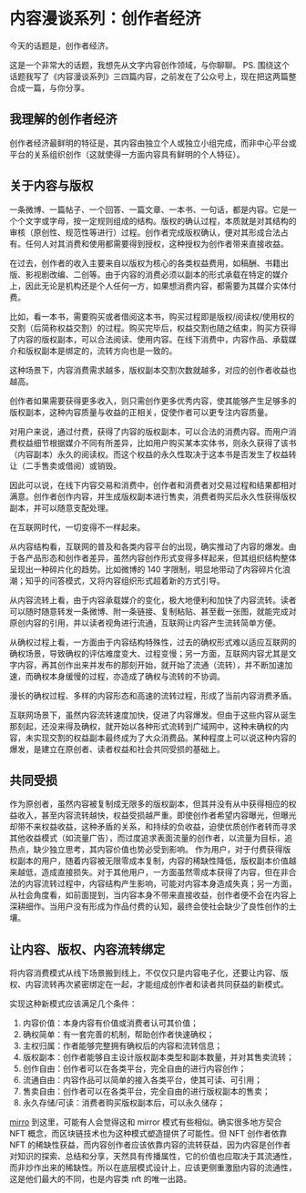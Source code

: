 # 内容漫谈系列：创作者经济
今天的话题是，创作者经济。

这是一个非常大的话题，我想先从文字内容创作领域，与你聊聊。
PS. 围绕这个话题我写了《内容漫谈系列》三四篇内容，之前发在了公众号上，现在把这两篇整合成一篇，与你分享。

## 我理解的创作者经济
创作者经济最鲜明的特征是，其内容由独立个人或独立小组完成，而非中心平台或平台的关系组织创作（这就使得一方面内容具有鲜明的个人特征）。
## 关于内容与版权
一条微博、一篇帖子、一个回答、一篇文章、一本书、一句话，都是内容。它是一个个文字或字母，按一定规则组成的结构。版权的确认过程，本质就是对其结构的审核（原创性、规范性等进行）过程。创作者完成版权确认，便对其形成合法占有。任何人对其消费和使用都需要得到授权，这种授权为创作者带来直接收益。

在过去，创作者的收入主要来自以版权为核心的各类权益费用，如稿酬、书籍出版、影视剧改编、二创等。由于内容的消费必须以副本的形式承载在特定的媒介上，因此无论是机构还是个人任何一方，如果想消费内容，都需要为其媒介实体付费。

比如，看一本书，需要购买或者借阅这本书，购买过程即是版权/阅读权/使用权的交割（后简称权益交割）的过程。购买完毕后，权益交割也随之结束，购买方获得了内容的版权副本，可以合法阅读、使用内容。在线下消费中，内容作品、承载媒介和版权副本是绑定的，流转方向也是一致的。

这种场景下，内容消费需求越多，版权副本交割次数就越多，对应的创作者收益也越高。

创作者如果需要获得更多收入，则只需创作更多优秀内容，使其能够产生足够多的版权副本，这种内容质量与收益的正相关，促使作者可以更专注内容质量。

对用户来说，通过付费，获得了内容的版权副本，可以合法的消费内容。而用户消费权益细节根据媒介不同有所差异，比如用户购买某本实体书，则永久获得了该书（内容副本）永久的阅读权。而这个权益的永久性取决于这本书是否发生了权益转让（二手售卖或借阅）或销毁。

因此可以说，在线下内容交易和消费中，创作者和消费者对交易过程和结果都相对满意。创作者创作内容，并生成版权副本进行售卖，消费者购买后永久性获得版权副本，并可以随意支配处理。

在互联网时代，一切变得不一样起来。

从内容结构看，互联网的普及和各类内容平台的出现，确实推动了内容的爆发。由于各产品形态和创作者差异，虽然内容创作形式变得多样起来，但其组织结构整体呈现出一种碎片化的趋势。比如微博的 140 字限制，明显地带动了内容碎片化浪潮；知乎的问答模式，又将内容组织形式超着新的方式引导。

从内容流转上看，由于内容承载媒介的变化，极大地便利和加快了内容流转。读者可以随时随意转发一条微博、附一条链接、复制粘贴、甚至截一张图，就能完成对原创内容的引用，并以读者视角进行流通，互联网让内容产生流转简单方便。

从确权过程上看，一方面由于内容结构特殊性，过去的确权形式难以适应互联网的确权场景，导致确权的评估难度变大、过程变慢；另一方面，互联网内容尤其是文字内容，再其创作出来并发布的那刻开始，就开始了流通（流转），并不断加速加速，而确权本身缓慢的过程，亦造成了确权与流转的不协调。

漫长的确权过程、多样的内容形态和高速的流转过程，形成了当前内容消费矛盾。

互联网场景下，虽然内容流转速度加快，促进了内容爆发。但由于这些内容从诞生那刻起，还没来得及确权，就开始以各种形式流转到广域网中，这种未确权的内容，未实现交割的权益副本最终成为了大众消费品。某种程度上可以说这种内容的爆发，是建立在原创者、读者权益和社会共同受损的基础上。

## 共同受损
作为原创者，虽然内容被复制成无限多的版权副本，但其并没有从中获得相应的权益收入，甚至内容流转越快，权益受损越严重。即使创作者希望内容曝光，但曝光却带不来权益收益，这种矛盾的关系，和持续的负收益，迫使优质创作者转而寻求其他收益模式（如流量广告），而过度追求表面流量的创作者，以流量为目标，追热点，缺少独立思考，其内容价值也势必受到影响。
作为用户，对于付费获得版权副本的用户，随着内容被无限零成本复制，内容的稀缺性降低，版权副本价值越来越低，造成直接损失。对于其他用户，一方面虽然零成本获得了内容，但在非合法的内容流转过程中，内容结构产生影响，可能对内容本身造成失真；另一方面，
从社会角度看，如前面提到，当内容本身不带来直接收益，创作者便不会在内容上深耕细作。当用户没有形成为作品付费的认知，最终会使社会缺少了良性创作的土壤。

## 让内容、版权、内容流转绑定
将内容消费模式从线下场景搬到线上，不仅仅只是内容电子化，还要让内容、版权、内容流转再次紧密绑定在一起，才能组成创作者和读者共同获益的新模式。

实现这种新模式应该满足几个条件：
1. 内容价值：本身内容有价值或消费者认可其价值；
2. 确权简单：有一套完善的机制，帮助创作者快速确权；
3. 主权归属：作者能够完整拥有确权后的内容和流转信息；
4. 版权副本：创作者能够自主设计版权副本类型和副本数量，并对其售卖流转；
6. 创作自由：创作者可以在各类平台，完全自由的进行内容创作；
7. 流通自由：内容作品可以简单的接入各类平台，使其可读、可引用；
8. 售卖自由：创作者可以在各类平台，完全自由的进行版权副本的售卖；
9. 永久存储/可读：消费者购买版权副本后，可以永久储存；

[mirro](../../Res/附件/mirro.png)
到这里，可能有人会觉得这和 mirror 模式有些相似。确实很多地方契合 NFT 概念，而区块链技术也为这种模式塑造提供了可能性。但 NFT 创作者依靠 NFT 的稀缺性获益，而内容创作者应该依靠内容的流转获益，因为内容是创作者对知识的探索、总结和分享，天然具有传播属性，它的价值也应取决于其流通性，而非炒作出来的稀缺性。所以在底层模式设计上，应该更侧重激励内容的流通性，这是他们最大的不同，也是内容类 nft 的唯一出路。
